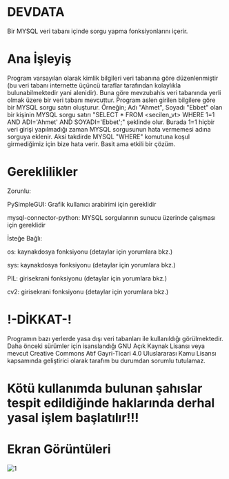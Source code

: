 # DEVDATA

Bir MYSQL veri tabanı içinde sorgu yapma fonksiyonlarını içerir.

# Ana İşleyiş

Program varsayılan olarak kimlik bilgileri veri tabanına göre düzenlenmiştir (bu veri tabanı internette üçüncü taraflar tarafından kolaylıkla bulunabilmektedir yani alenidir). Buna göre mevzubahis veri tabanında yerli olmak üzere bir veri tabanı mevcuttur. Program aslen girilen bilgilere göre bir MYSQL sorgu satırı oluşturur. Örneğin; Adı "Ahmet", Soyadı "Ebbet" olan bir kişinin MYSQL sorgu satırı "SELECT * FROM <secilen_vt> WHERE 1=1 AND ADI='Ahmet' AND SOYADI='Ebbet';" şeklinde olur. Burada 1=1 hiçbir veri girişi yapılmadığı zaman MYSQL sorgusunun hata vermemesi adına sorguya eklenir. Aksi takdirde MYSQL "WHERE" komutuna koşul girmediğimiz için bize hata verir. Basit ama etkili bir çözüm.

# Gereklilikler

Zorunlu:

PySimpleGUI: Grafik kullanıcı arabirimi için gereklidir

mysql-connector-python: MYSQL sorgularının sunucu üzerinde çalışması için gereklidir

İsteğe Bağlı:

os: kaynakdosya fonksiyonu (detaylar için yorumlara bkz.)

sys: kaynakdosya fonksiyonu (detaylar için yorumlara bkz.)

PIL: girisekrani fonksiyonu (detaylar için yorumlara bkz.)

cv2: girisekrani fonksiyonu (detaylar için yorumlara bkz.)

# !-DİKKAT-!

Programın bazı yerlerde yasa dışı veri tabanları ile kullanıldığı görülmektedir. Daha önceki sürümler için isanslandığı GNU Açık Kaynak Lisansı veya mevcut Creative Commons Atıf Gayri-Ticari 4.0 Uluslararası Kamu Lisansı kapsamında geliştirici olarak tarafım bu durumdan sorumlu tutulamaz.


# Kötü kullanımda bulunan şahıslar tespit edildiğinde haklarında derhal yasal işlem başlatılır!!!

# Ekran Görüntüleri


![1](https://user-images.githubusercontent.com/103260281/210623528-f174ba64-6114-4ed5-a838-29301faa2c37.PNG)
